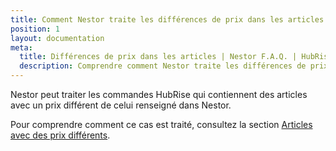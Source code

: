 ```yaml
---
title: Comment Nestor traite les différences de prix dans les articles ?
position: 1
layout: documentation
meta:
  title: Différences de prix dans les articles | Nestor F.A.Q. | HubRise
  description: Comprendre comment Nestor traite les différences de prix dans les commandes HubRise.
---
```


Nestor peut traiter les commandes HubRise qui contiennent des articles avec un prix différent de celui renseigné dans Nestor.

Pour comprendre comment ce cas est traité, consultez la section [Articles avec des prix différents](/apps/nestor/commandes#articles-avec-des-prix-diff-rents).
